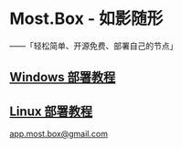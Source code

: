 # Most.Box - 如影随形

——「轻松简单、开源免费、部署自己的节点」

## [Windows 部署教程](/app.most.box/src/app/build/windows.md)

## [Linux 部署教程](/app.most.box/src/app/build/linux.md)

app.most.box@gmail.com
